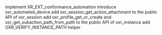 implement XR_EXT_conformance_automation
introduce oxr_automated_device
add oxr_session_get_action_attachment to the public API of oxr_session
add oxr_profile_get_or_create and oxr_get_subaction_path_from_path to the public API of oxr_instance
add OXR_VERIFY_INSTANCE_PATH helper
